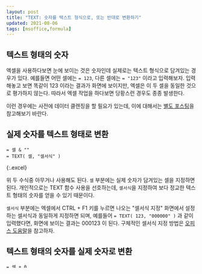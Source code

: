 ```yaml
---
layout: post
title: "TEXT: 숫자를 텍스트 형식으로, 또는 반대로 변환하기"
updated: 2021-08-06
tags: [msoffice,formula]
---
```


## 텍스트 형태의 숫자

엑셀을 사용하다보면 눈에 보이는 것은 숫자인데 실제로는 텍스트 형식으로 담겨있는 경우가 있다. 예를들면 어떤 셀에는 `= 123`, 다른 셀에는 `= "123"` 이라고 입력해보자. 입력해놓고 보면 똑같이 123 이라는 결과가 화면에 보이지만, 엑셀은 이 두 셀을 동일한 것으로 평가하지 않는다. 따라서 엑셀 작업을 하다보면 당황스런 경우도 종종 발생한다.

이런 경우에는 사전에 데이터 클렌징을 할 필요가 있는데, 이에 대해서는 [별도 포스팅](/post/excel-formula-for-data-cleansing)을 참고해보기 바란다.

## 실제 숫자를 텍스트 형태로 변환

```excel
= 셀 & ""
= TEXT( 셀, "셀서식" )
```
{:.excel}

위 두 수식중 아무거나 사용해도 된다. `셀` 부분에는 실제 숫자가 담겨있는 셀을 지정하면 된다. 개인적으로는 TEXT 함수 사용을 선호하는데, `셀서식`을 지정하여 보다 정교한 텍스트 형태의 숫자를 얻을 수 있기 때문이다.

`셀서식` 부분에는 엑셀에서 CTRL + F1 키를 누르면 나오는 "셀서식 지정" 화면에서 설정하는 셀서식과 동일하게 지정하면 되며, 예를들어 `= TEXT( 123, "000000" )` 과 같이 입력했다면, 화면에 보이는 결과는 000123 이 된다. 구체적인 셀서식 지정 방법은 [오피스 도움말](https://support.microsoft.com/ko-kr/office/%ec%88%ab%ec%9e%90-%ec%84%9c%ec%8b%9d%ec%9d%84-%ec%82%ac%ec%9a%a9%ec%9e%90-%ec%a7%80%ec%a0%95%ed%95%98%eb%8a%94-%ec%a7%80%ec%b9%a8-c0a1d1fa-d3f4-4018-96b7-9c9354dd99f5?ui=ko-kr&rs=ko-kr&ad=kr)을 참고하자.

## 텍스트 형태의 숫자를 실제 숫자로 변환

```excel
= 셀 + 0
= 셀 * 1
```
{:.excel}

위 두 수식중 아무거나 사용해도 된다. `셀` 부분에는 텍스트 형식의 숫자가 들어있는 셀을 지정해주면 되며, 수식의 의미는 금방 이해가 될 것이다.